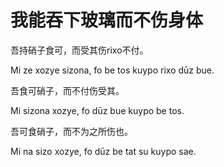 # 我能吞下玻璃而不伤身体

吾持硝子食可，而受其伤rixo不付。

Mi ze xozye sizona, fo be tos kuypo rixo dūz bue.

吾食可硝子，而不付伤受其。

Mi sizona xozye, fo dūz bue kuypo be tos.

吾可食硝子，而不为之所伤也。

Mi na sizo xozye, fo dūz be tat su kuypo sae.